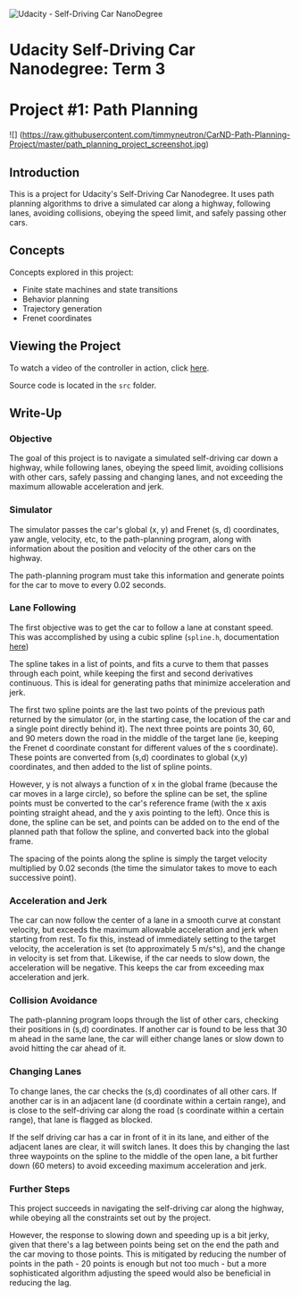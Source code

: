 ![Udacity - Self-Driving Car NanoDegree](https://s3.amazonaws.com/udacity-sdc/github/shield-carnd.svg)

# Udacity Self-Driving Car Nanodegree: Term 3
# Project #1: Path Planning

![] (https://raw.githubusercontent.com/timmyneutron/CarND-Path-Planning-Project/master/path_planning_project_screenshot.jpg)

## Introduction
This is a project for Udacity's Self-Driving Car Nanodegree. It uses path planning algorithms to drive a simulated car along a highway, following lanes, avoiding collisions, obeying the speed limit, and safely passing other cars.

## Concepts
Concepts explored in this project:

  - Finite state machines and state transitions
  - Behavior planning
  - Trajectory generation
  - Frenet coordinates

## Viewing the Project
To watch a video of the controller in action, click [here](https://www.youtube.com/watch?v=2sHYJWjG5rY).

Source code is located in the `src` folder.

## Write-Up

### Objective

The goal of this project is to navigate a simulated self-driving car down a highway, while following lanes, obeying the speed limit, avoiding collisions with other cars, safely passing and changing lanes, and not exceeding the maximum allowable acceleration and jerk.

### Simulator
The simulator passes the car's global (x, y) and Frenet (s, d) coordinates, yaw angle, velocity, etc, to the path-planning program, along with information about the position and velocity of the other cars on the highway.

The path-planning program must take this information and generate points for the car to move to every 0.02 seconds.

### Lane Following
The first objective was to get the car to follow a lane at constant speed. This was accomplished by using a cubic spline (`spline.h`, documentation [here](http://kluge.in-chemnitz.de/opensource/spline/))

The spline takes in a list of points, and fits a curve to them that passes through each point, while keeping the first and second derivatives continuous. This is ideal for generating paths that minimize acceleration and jerk.

The first two spline points are the last two points of the previous path returned by the simulator (or, in the starting case, the location of the car and a single point directly behind it). The next three points are points 30, 60, and 90 meters down the road in the middle of the target lane (ie, keeping the Frenet d coordinate constant for different values of the s coordinate). These points are converted from (s,d) coordinates to global (x,y) coordinates, and then added to the list of spline points.

However, y is not always a function of x in the global frame (because the car moves in a large circle), so before the spline can be set, the spline points must be converted to the car's reference frame (with the x axis pointing straight ahead, and the y axis pointing to the left). Once this is done, the spline can be set, and points can be added on to the end of the planned path that follow the spline, and converted back into the global frame.

The spacing of the points along the spline is simply the target velocity multiplied by 0.02 seconds (the time the simulator takes to move to each successive point).

### Acceleration and Jerk
The car can now follow the center of a lane in a smooth curve at constant velocity, but exceeds the maximum allowable acceleration and jerk when starting from rest. To fix this, instead of immediately setting to the target velocity, the acceleration is set (to approximately 5 m/s^s), and the change in velocity is set from that. Likewise, if the car needs to slow down, the acceleration will be negative. This keeps the car from exceeding max acceleration and jerk.

### Collision Avoidance
The path-planning program loops through the list of other cars, checking their positions in (s,d) coordinates. If another car is found to be less that 30 m ahead in the same lane, the car will either change lanes or slow down to avoid hitting the car ahead of it.

### Changing Lanes
To change lanes, the car checks the (s,d) coordinates of all other cars. If another car is in an adjacent lane (d coordinate within a certain range), and is close to the self-driving car along the road (s coordinate within a certain range), that lane is flagged as blocked.

If the self driving car has a car in front of it in its lane, and either of the adjacent lanes are clear, it will switch lanes. It does this by changing the last three waypoints on the spline to the middle of the open lane, a bit further down (60 meters) to avoid exceeding maximum acceleration and jerk.

### Further Steps
This project succeeds in navigating the self-driving car along the highway, while obeying all the constraints set out by the project.

However, the response to slowing down and speeding up is a bit jerky, given that there's a lag between points being set on the end the path and the car moving to those points. This is mitigated by reducing the number of points in the path - 20 points is enough but not too much - but a more sophisticated algorithm adjusting the speed would also be beneficial in reducing the lag.